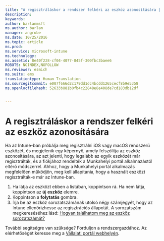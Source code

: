 ```yaml
---
title: "A regisztráláskor a rendszer felkéri az eszköz azonosítására | Microsoft Intune"
description: 
keywords: 
author: barlanmsft
ms.author: barlan
manager: angrobe
ms.date: 10/25/2016
ms.topic: article
ms.prod: 
ms.service: microsoft-intune
ms.technology: 
ms.assetid: 8e40f228-cf04-4077-845f-300fbc3baee6
ROBOTS: NOINDEX,NOFOLLOW
ms.reviewer: esmich
ms.suite: ems
translationtype: Human Translation
ms.sourcegitcommit: e007f666d2c179dd1dc4bcdd1265cecf8b9e5358
ms.openlocfilehash: 52633b881b0fb4c22848e8e408de7cd183db12df


---
```



# <a name="you-are-asked-to-identify-your-device-when-youre-trying-to-enroll"></a>A regisztráláskor a rendszer felkéri az eszköz azonosítására

Ha az Intune-ban próbálja meg regisztrálni iOS vagy macOS rendszerű eszközét, és megjelenik egy képernyő, amely felszólítja az eszköz azonosítására, az azt jelenti, hogy legalább az egyik eszközét már regisztrálták, és a fiókjához rendelték a Munkahelyi portál alkalmazástól eltérő módszerrel. Ahhoz, hogy a Munkahelyi portál alkalmazás megfelelően működjön, meg kell állapítania, hogy a használt eszközt regisztrálták-e már az Intune-ban.

1. Ha látja az eszközt ebben a listában, koppintson rá. Ha nem látja, koppintson az **új eszköz** elemre.
2. Koppintson a **folytatás** gombra.
3. Írja be az eszköz sorozatszámának utolsó négy számjegyét, hogy az Intune ellenőrizhesse az regisztrációs állapotát. A sorozatszám megkereséséhez lásd: [Hogyan találhatom meg az eszköz sorozatszámát?](how-do-i-find-the-serial-number-on-my-device-ios.md)

További segítségre van szüksége? Forduljon a rendszergazdához. Az elérhetőségét keresse meg a [Vállalati portál webhelyén](http://portal.manage.microsoft.com).



<!--HONumber=Dec16_HO1-->


